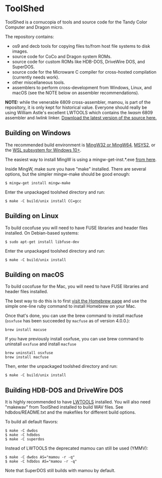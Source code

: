 # ToolShed

ToolShed is a cornucopia of tools and source code for the Tandy Color Computer and Dragon micro.

The repository contains:
- os9 and decb tools for copying files to/from host file systems to disk images.
- source code for CoCo and Dragon system ROMs.
- source code for custom ROMs like HDB-DOS, DriveWire DOS, and SuperDOS.
- source code for the Microware C compiler for cross-hosted compilation (currently needs work).
- other miscellaneous tools.
- assemblers to perform cross-development from Windows, Linux, and macOS (see the NOTE below on assembler recommendations).

**NOTE:** while the venerable 6809 cross-assembler, mamou, is part of the repository, it is only kept for historical value. Everyone should really be using William Astle's excellent LWTOOLS which contains the *lwasm* 6809 assembler and *lwlink* linker. [Download the latest version of the source here.](http://lwtools.projects.l-w.ca)

## Building on Windows

The recommended build environment is [MingW32 or MingW64](http://mingw.org/), [MSYS2](http://msys2.github.io/), or the [WSL subsystem for Windows 10+](https://en.wikipedia.org/wiki/Windows_Subsystem_for_Linux).

The easiest way to install MingW is using a mingw-get-inst.*.exe [from here](http://mingw.org/wiki/Getting_Started).

Inside MingW, make sure you have "make" installed. There are several options, but the simpler mingw-make should be good enough:
```
$ mingw-get install mingw-make
```

Enter the unpackaged toolshed directory and run:
```
$ make -C build/unix install CC=gcc
```

## Building on Linux

To build cocofuse you will need to have FUSE libraries and header files installed. On Debian-based systems:
```
$ sudo apt-get install libfuse-dev
```

Enter the unpackaged toolshed directory and run:
```
$ make -C build/unix install
```

## Building on macOS

To build cocofuse for the Mac, you will need to have FUSE libraries and header files installed. 

The best way to do this is to first [visit the Homebrew page](https://brew.sh) and use the simple one-line ruby command to install Homebrew on your Mac.

Once that's done, you can use the brew command to install macfuse (`osxfuse` has been succeeded by `macfuse` as of version 4.0.0.):

```
brew install macuse
```

If you have previously install osxfuse, you can use brew command to uninstall `oxsfuse` and install `macfuse`

```
brew uninstall osxfuse
brew install macfuse
```

Then, enter the unpackaged toolshed directory and run:
```
$ make -C build/unix install
```

## Building HDB-DOS and DriveWire DOS

It is highly recommended to have [LWTOOLS](http://lwtools.projects.l-w.ca/) installed.  You will also need "makewav" from ToolShed installed to build WAV files.  See hdbdos/README.txt and the makefiles for different build options.

To build all default flavors:
```
$ make -C dwdos
$ make -C hdbdos
$ make -C superdos
```

Instead of LWTOOLS the deprecated mamou can still be used (YMMV):
```
$ make -C dwdos AS="mamou -r -q"
$ make -C hdbdos AS="mamou -r -q"
```

Note that SuperDOS still builds with mamou by default.
